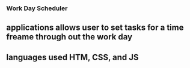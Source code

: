 ### Work Day Scheduler 

## applications allows user to set tasks for a time freame through out the work day 

## languages used HTM, CSS, and JS

